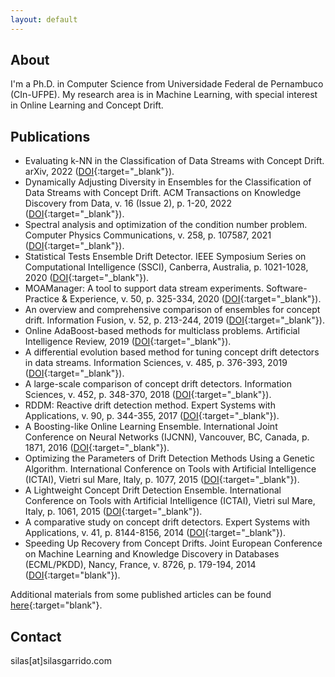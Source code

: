 ```yaml
---
layout: default
---
```


## About

I'm a Ph.D. in Computer Science from Universidade Federal de Pernambuco (CIn-UFPE). My research area is in Machine Learning, with special interest in Online Learning and Concept Drift.

## Publications

-  Evaluating k-NN in the Classification of Data Streams with Concept Drift. arXiv, 2022 ([DOI]([https://doi.org/10.1145/3466616](https://doi.org/10.48550/arXiv.2210.03119)){:target="_blank"}).
-  Dynamically Adjusting Diversity in Ensembles for the Classification of Data Streams with Concept Drift. ACM Transactions on Knowledge Discovery from Data, v. 16 (Issue 2), p. 1-20, 2022 ([DOI](https://doi.org/10.1145/3466616){:target="_blank"}).
-  Spectral analysis and optimization of the condition number problem. Computer Physics Communications, v. 258, p. 107587, 2021 ([DOI](https://dx.doi.org/10.1016/j.cpc.2020.107587){:target="_blank"}).
-  Statistical Tests Ensemble Drift Detector. IEEE Symposium Series on Computational Intelligence (SSCI), Canberra, Australia, p. 1021-1028, 2020 ([DOI](http://dx.doi.org/10.1109/SSCI47803.2020.9308267){:target="_blank"}).
-  MOAManager: A tool to support data stream experiments. Software-Practice & Experience, v. 50, p. 325-334, 2020 ([DOI](https://dx.doi.org/10.1002/spe.2795){:target="_blank"}).
-  An overview and comprehensive comparison of ensembles for concept drift. Information Fusion, v. 52, p. 213-244, 2019 ([DOI](https://doi.org/10.1016/j.inffus.2019.03.006){:target="_blank"}).
-  Online AdaBoost-based methods for multiclass problems. Artificial Intelligence Review, 2019 ([DOI](https://doi.org/10.1007/s10462-019-09696-6){:target="_blank"}).
-  A differential evolution based method for tuning concept drift detectors in data streams. Information Sciences, v. 485, p. 376-393, 2019 ([DOI](https://doi.org/10.1016/j.ins.2019.02.031){:target="_blank"}).
-  A large-scale comparison of concept drift detectors. Information Sciences, v. 452, p. 348-370, 2018 ([DOI](https://dx.doi.org/10.1016/j.ins.2018.04.014){:target="_blank"}).
-  RDDM: Reactive drift detection method. Expert Systems with Applications, v. 90, p. 344-355, 2017 ([DOI](https://dx.doi.org/10.1016/j.eswa.2017.08.023){:target="_blank"}).
-  A Boosting-like Online Learning Ensemble. International Joint Conference on Neural Networks (IJCNN), Vancouver, BC, Canada, p. 1871, 2016 ([DOI](https://dx.doi.org/10.1109/IJCNN.2016.7727427){:target="_blank"}).
-  Optimizing the Parameters of Drift Detection Methods Using a Genetic Algorithm. International Conference on Tools with Artificial Intelligence (ICTAI), Vietri sul Mare, Italy, p. 1077, 2015 ([DOI](https://dx.doi.org/10.1109/ICTAI.2015.153){:target="_blank"}).
-  A Lightweight Concept Drift Detection Ensemble. International Conference on Tools with Artificial Intelligence (ICTAI), Vietri sul Mare, Italy, p. 1061, 2015 ([DOI](https://dx.doi.org/10.1109/ICTAI.2015.151){:target="_blank"}).
-  A comparative study on concept drift detectors. Expert Systems with Applications, v. 41, p. 8144-8156, 2014 ([DOI](https://dx.doi.org/10.1016/j.eswa.2014.07.019){:target="_blank"}).
-  Speeding Up Recovery from Concept Drifts. Joint European Conference on Machine Learning and Knowledge Discovery in Databases (ECML/PKDD), Nancy, France, v. 8726, p. 179-194, 2014 ([DOI](https://dx.doi.org/10.1007/978-3-662-44845-8_12){:target="blank"}).

Additional materials from some published articles can be found [here](https://sites.google.com/site/moamethods/){:target="blank"}.

## Contact

silas[at]silasgarrido.com
